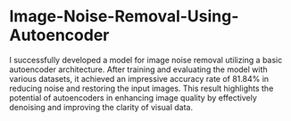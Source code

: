 # Image-Noise-Removal-Using-Autoencoder

I successfully developed a model for image noise removal utilizing a basic autoencoder architecture. After training and evaluating the model with various datasets, it achieved an impressive accuracy rate of 81.84% in reducing noise and restoring the input images. This result highlights the potential of autoencoders in enhancing image quality by effectively denoising and improving the clarity of visual data.

